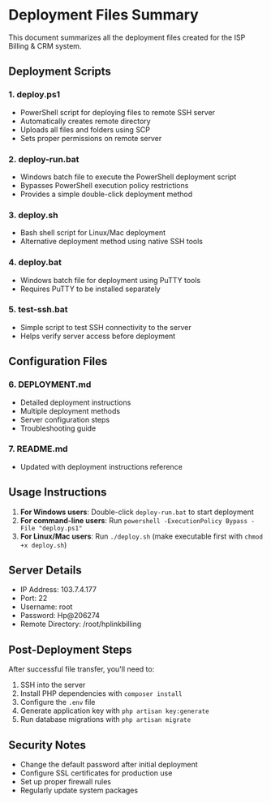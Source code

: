 # Deployment Files Summary

This document summarizes all the deployment files created for the ISP Billing & CRM system.

## Deployment Scripts

### 1. deploy.ps1
- PowerShell script for deploying files to remote SSH server
- Automatically creates remote directory
- Uploads all files and folders using SCP
- Sets proper permissions on remote server

### 2. deploy-run.bat
- Windows batch file to execute the PowerShell deployment script
- Bypasses PowerShell execution policy restrictions
- Provides a simple double-click deployment method

### 3. deploy.sh
- Bash shell script for Linux/Mac deployment
- Alternative deployment method using native SSH tools

### 4. deploy.bat
- Windows batch file for deployment using PuTTY tools
- Requires PuTTY to be installed separately

### 5. test-ssh.bat
- Simple script to test SSH connectivity to the server
- Helps verify server access before deployment

## Configuration Files

### 6. DEPLOYMENT.md
- Detailed deployment instructions
- Multiple deployment methods
- Server configuration steps
- Troubleshooting guide

### 7. README.md
- Updated with deployment instructions reference

## Usage Instructions

1. **For Windows users**: Double-click `deploy-run.bat` to start deployment
2. **For command-line users**: Run `powershell -ExecutionPolicy Bypass -File "deploy.ps1"`
3. **For Linux/Mac users**: Run `./deploy.sh` (make executable first with `chmod +x deploy.sh`)

## Server Details

- IP Address: 103.7.4.177
- Port: 22
- Username: root
- Password: Hp@206274
- Remote Directory: /root/hplinkbilling

## Post-Deployment Steps

After successful file transfer, you'll need to:

1. SSH into the server
2. Install PHP dependencies with `composer install`
3. Configure the `.env` file
4. Generate application key with `php artisan key:generate`
5. Run database migrations with `php artisan migrate`

## Security Notes

- Change the default password after initial deployment
- Configure SSL certificates for production use
- Set up proper firewall rules
- Regularly update system packages